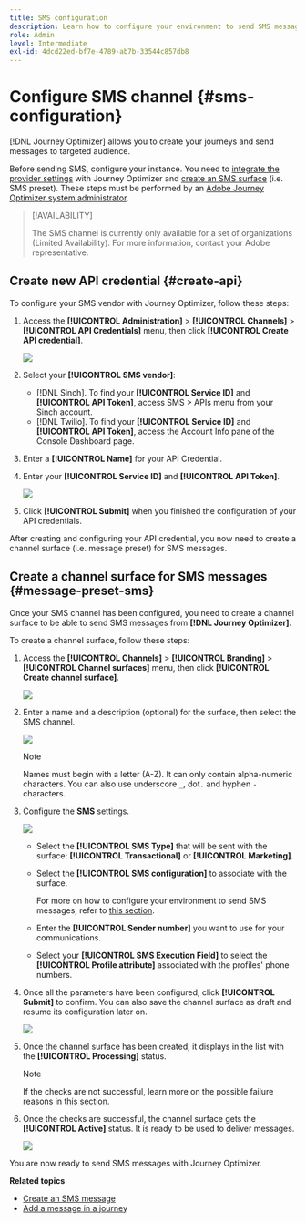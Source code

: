 ```yaml
---
title: SMS configuration
description: Learn how to configure your environment to send SMS messages with Journey Optimizer
role: Admin
level: Intermediate
exl-id: 4dcd22ed-bf7e-4789-ab7b-33544c857db8
---
```

# Configure SMS channel {#sms-configuration}

[!DNL Journey Optimizer] allows you to create your journeys and send messages to targeted audience. 

Before sending SMS, configure your instance. You need to [integrate the provider settings](#create-api) with Journey Optimizer and [create an SMS surface](#message-preset-sms) (i.e. SMS preset). These steps must be performed by an [Adobe Journey Optimizer system administrator](../start/path/administrator.md).

>[!AVAILABILITY]
>
>The SMS channel is currently only available for a set of organizations (Limited Availability). For more information, contact your Adobe representative.

## Create new API credential {#create-api}

To configure your SMS vendor with Journey Optimizer, follow these steps:

1. Access the **[!UICONTROL Administration]** > **[!UICONTROL Channels]** > **[!UICONTROL API Credentials]** menu, then click **[!UICONTROL Create API credential]**.

    ![](assets/sms_4.png)

1. Select your **[!UICONTROL SMS vendor]**:

    * [!DNL Sinch]. To find your **[!UICONTROL Service ID]** and **[!UICONTROL API Token]**, access SMS > APIs menu from your Sinch account.
    * [!DNL Twilio]. To find your **[!UICONTROL Service ID]** and **[!UICONTROL API Token]**, access the Account Info pane of the Console Dashboard page.

1. Enter a **[!UICONTROL Name]** for your API Credential.

1. Enter your **[!UICONTROL Service ID]** and **[!UICONTROL API Token]**.

    ![](assets/sms_5.png)

1. Click **[!UICONTROL Submit]** when you finished the configuration of your API credentials.

After creating and configuring your API credential, you now need to create a channel surface (i.e. message preset) for SMS messages.

## Create a channel surface for SMS messages {#message-preset-sms}

Once your SMS channel has been configured, you need to create a channel surface to be able to send SMS messages from **[!DNL Journey Optimizer]**.

To create a channel surface, follow these steps:

1. Access the **[!UICONTROL Channels]** > **[!UICONTROL Branding]** > **[!UICONTROL Channel surfaces]** menu, then click **[!UICONTROL Create channel surface]**.

    ![](assets/preset-create.png)

1. Enter a name and a description (optional) for the surface, then select the SMS channel.

    ![](assets/sms_preset.png)

    >[!NOTE]
    >
    > Names must begin with a letter (A-Z). It can only contain alpha-numeric characters. You can also use underscore `_`, dot`.` and hyphen `-` characters.

1. Configure the **SMS** settings.

     ![](assets/preset-sms.png)

    * Select the **[!UICONTROL SMS Type]** that will be sent with the surface: **[!UICONTROL Transactional]** or **[!UICONTROL Marketing]**.
    
    * Select the **[!UICONTROL SMS configuration]** to associate with the surface.
        
      For more on how to configure your environment to send SMS messages, refer to [this section](#create-api).

    * Enter the **[!UICONTROL Sender number]** ​you want to use for your communications.

    * Select your **[!UICONTROL SMS Execution Field]** to select the **[!UICONTROL Profile attribute]** associated with the profiles' phone numbers.

1. Once all the parameters have been configured, click **[!UICONTROL Submit]** to confirm. You can also save the channel surface as draft and resume its configuration later on.

    ![](assets/sms_preset_2.png)

1. Once the channel surface has been created, it displays in the list with the **[!UICONTROL Processing]** status.

    >[!NOTE]
    >
    >If the checks are not successful, learn more on the possible failure reasons in [this section](#monitor-channel-surfaces).  

1. Once the checks are successful, the channel surface gets the **[!UICONTROL Active]** status. It is ready to be used to deliver messages.

    ![](assets/preset-active.png)

You are now ready to send SMS messages with Journey Optimizer.

**Related topics**

* [Create an SMS message](../messages/create-sms.md)
* [Add a message in a journey](../building-journeys/journeys-message.md)
